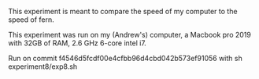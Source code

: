 This experiment is meant to compare the speed of my computer to the speed of fern.

This experiment was run on my (Andrew's) computer, a Macbook pro 2019 with 32GB of RAM, 2.6 GHz 6-core intel i7.

Run on commit f4546d5fcdf00e4cfbb96d4cbd042b573ef91056 
with sh experiment8/exp8.sh

